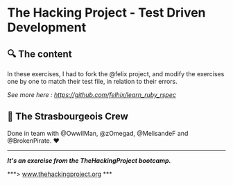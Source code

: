 # The Hacking Project - Test Driven Development


## :mag: The content
In these exercises, I had to fork the @felix project, and modify the exercises one by one to match their test file, in relation to their errors.

*See more here : https://github.com/felhix/learn_ruby_rspec*


## :european_post_office: The Strasbourgeois Crew
Done in team with @OwwllMan, @zOmegad, @MelisandeF and @BrokenPirate. :heart:

<hr>

***It's an exercise from the TheHackingProject bootcamp.***

***> www.thehackingproject.org ***
